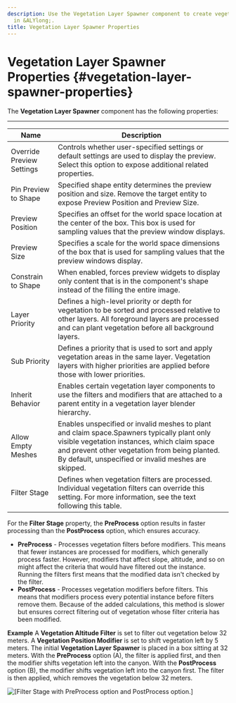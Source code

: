```yaml
---
description: Use the Vegetation Layer Spawner component to create vegetation entities
  in &ALYlong;.
title: Vegetation Layer Spawner Properties
---
```

# Vegetation Layer Spawner Properties {#vegetation-layer-spawner-properties}

The **Vegetation Layer Spawner** component has the following properties:


****

| Name | Description |
| --- | --- |
| Override Preview Settings | Controls whether user\-specified settings or default settings are used to display the preview\. Select this option to expose additional related properties\. |
| Pin Preview to Shape | Specified shape entity determines the preview position and size\. Remove the target entity to expose Preview Position and Preview Size\. |
| Preview Position | Specifies an offset for the world space location at the center of the box\. This box is used for sampling values that the preview window displays\. |
| Preview Size | Specifies a scale for the world space dimensions of the box that is used for sampling values that the preview windows display\. |
| Constrain to Shape | When enabled, forces preview widgets to display only content that is in the component's shape instead of the filling the entire image\. |
| Layer Priority | Defines a high\-level priority or depth for vegetation to be sorted and processed relative to other layers\. All foreground layers are processed and can plant vegetation before all background layers\. |
| Sub Priority | Defines a priority that is used to sort and apply vegetation areas in the same layer\. Vegetation layers with higher priorities are applied before those with lower priorities\. |
| Inherit Behavior | Enables certain vegetation layer components to use the filters and modifiers that are attached to a parent entity in a vegetation layer blender hierarchy\. |
| Allow Empty Meshes | Enables unspecified or invalid meshes to plant and claim space\.Spawners typically plant only visible vegetation instances, which claim space and prevent other vegetation from being planted\. By default, unspecified or invalid meshes are skipped\. |
| Filter Stage | Defines when vegetation filters are processed\. Individual vegetation filters can override this setting\. For more information, see the text following this table\.  |

For the **Filter Stage** property, the **PreProcess** option results in faster processing than the **PostProcess** option, which ensures accuracy\.
+ **PreProcess** - Processes vegetation filters before modifiers\. This means that fewer instances are processed for modifiers, which generally process faster\. However, modifiers that affect slope, altitude, and so on might affect the criteria that would have filtered out the instance\. Running the filters first means that the modified data isn't checked by the filter\.
+ **PostProcess** - Processes vegetation modifiers before filters\. This means that modifiers process every potential instance before filters remove them\. Because of the added calculations, this method is slower but ensures correct filtering out of vegetation whose filter criteria has been modified\.

**Example**
A **Vegetation Altitude Filter** is set to filter out vegetation below 32 meters\. A **Vegetation Position Modifier** is set to shift vegetation left by 5 meters\. The initial **Vegetation Layer Spawner** is placed in a box sitting at 32 meters\. With the **PreProcess** option \(A\), the filter is applied first, and then the modifier shifts vegetation left into the canyon\. With the **PostProcess** option \(B\), the modifier shifts vegetation left into the canyon first\. The filter is then applied, which removes the vegetation below 32 meters\.

![\[Filter Stage with PreProcess option and PostProcess option.\]](/images/userguide/component/vegetation/component-vegetation-layer-spawner-prepostprocess.png)